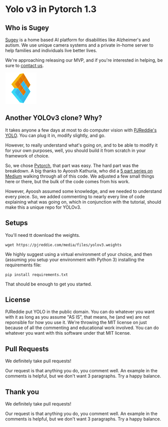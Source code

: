 # Yolo v3 in Pytorch 1.3

## Who is Sugey

[Sugey](https://sugeyone.com) is a home based AI platform for disabilities like Alzheimer's and autism. We use unique camera systems and a private in-home server to help families and individuals live better lives.

We're approaching releasing our MVP, and if you're interested in helping, be sure to [contact us](https://sugeyone.com/contact).

<img src="images/sugey-logo.png" data-canonical-src="images/sugey-logo.png" width="100" height="100" />

## Another YOLOv3 clone? Why?

It takes anyone a few days at most to do computer vision with [PJReddie's YOLO](https://pjreddie.com/darknet/yolo/). You can plug it in, modify slightly, and go.

However, to really understand what's going on, and to be able to modify it for your own purposes, well, you should build it from scratch in your framework of choice.

So, we chose [Pytorch](https://pytorch.org/), that part was easy. The hard part was the breakdown. A big thanks to Ayoosh Kathuria, who did a [5 part series on Medium](https://blog.paperspace.com/how-to-implement-a-yolo-object-detector-in-pytorch/) walking through all of this code. We adjusted a few small things here or there, but the bulk of the code comes from his work.

However, Ayoosh assumed some knowledge, and we needed to understand every piece. So, we added commenting to nearly every line of code explaining what was going on, which in conjunction with the tutorial, should make this a unique repo for YOLOv3.

## Setups

You'll need tt download the weights.

```
wget https://pjreddie.com/media/files/yolov3.weights
```

We highly suggest using a virtual environment of your choice, and then (assuming you setup your environment with Python 3) installing the requirements file:

```
pip install requirements.txt
```

That should be enough to get you started.

## License

PJReddie put YOLO in the public domain. You can do whatever you
want with it as long as you assume "AS IS", that means, he (and we) are not reponsible for how you use it. We're throwing the MIT license on just because of all the commenting and educational work involved. You can do whatever you want with this software under that MIT license.

## Pull Requests

We definitely take pull requests!

Our request is that anything you do, you comment well. An example in the comments is helpful, but we don't want 3 paragraphs. Try a happy balance.

## Thank you

We definitely take pull requests!

Our request is that anything you do, you comment well. An example in the comments is helpful, but we don't want 3 paragraphs. Try a happy balance.
